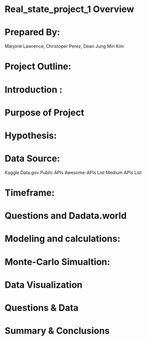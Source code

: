 # Real_state_project_1 Overview
# Prepared By:
Marjorie Lawrence, 
Christoper Perez, 
Dean Jung Min Kim
# Project Outline:
# Introduction :
# Purpose of Project
# Hypothesis:
# Data Source:
Kaggle
Data.gov
Public APIs
Awesome-APIs List
Medium APIs List
# Timeframe:
# Questions and Dadata.world
# Modeling and calculations:
# Monte-Carlo Simualtion:
# Data Visualization
# Questions & Data
# Summary & Conclusions
